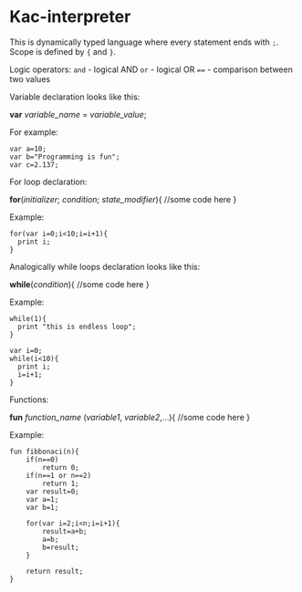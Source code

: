 # Kac-interpreter

This is dynamically typed language where every statement ends with `;`. Scope is defined by `{` and `}`. 

Logic operators:
`and` - logical AND
`or` - logical OR
`==` - comparison between two values

Variable declaration looks like this:

**var** _variable_name_ = _variable_value_;

For example:
```
var a=10;
var b="Programming is fun";
var c=2.137;
```

For loop declaration:

**for**(_initializer_; _condition_; _state_modifier_){
   //some code here
}
  
Example:
```
for(var i=0;i<10;i=i+1){
  print i;
}
```

Analogically while loops declaration looks like this:

**while**(_condition_){
  //some code here
}
  
Example:
```
while(1){
  print "this is endless loop";
}

var i=0;
while(i<10){
  print i;
  i=i+1;
}
```

Functions:

**fun** _function_name_ (_variable1_, _variable2_,...){
  //some code here
}
  
Example:
```
fun fibbonaci(n){
	if(n==0)
		return 0;
	if(n==1 or n==2)
		return 1;
	var result=0;
	var a=1;
	var b=1;

	for(var i=2;i<n;i=i+1){
		result=a+b;
		a=b;
		b=result;
	}
	
	return result;
}
```

